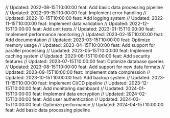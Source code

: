 // Updated: 2022-08-15T10:00:00
feat: Add basic data processing pipeline
// Updated: 2022-09-15T10:00:00
feat: Implement error handling
// Updated: 2022-10-15T10:00:00
feat: Add logging system
// Updated: 2022-11-15T10:00:00
feat: Implement data validation
// Updated: 2022-12-15T10:00:00
feat: Add unit tests
// Updated: 2023-01-15T10:00:00
feat: Implement performance monitoring
// Updated: 2023-02-15T10:00:00
feat: Add documentation
// Updated: 2023-03-15T10:00:00
feat: Optimize memory usage
// Updated: 2023-04-15T10:00:00
feat: Add support for parallel processing
// Updated: 2023-05-15T10:00:00
feat: Implement caching system
// Updated: 2023-06-15T10:00:00
feat: Add security features
// Updated: 2023-07-15T10:00:00
feat: Optimize database queries
// Updated: 2023-08-15T10:00:00
feat: Add support for new data formats
// Updated: 2023-09-15T10:00:00
feat: Implement data compression
// Updated: 2023-10-15T10:00:00
feat: Add backup system
// Updated: 2023-11-15T10:00:00
feat: Implement CI/CD pipeline
// Updated: 2023-12-15T10:00:00
feat: Add monitoring dashboard
// Updated: 2024-01-15T10:00:00
feat: Implement data encryption
// Updated: 2024-02-15T10:00:00
feat: Add user authentication
// Updated: 2024-03-15T10:00:00
feat: Optimize performance
// Updated: 2024-04-15T10:00:00
feat: Add basic data processing pipeline
